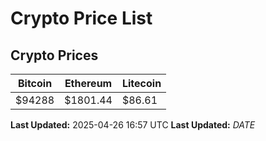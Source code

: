 # Crypto Price List

## Crypto Prices
| Bitcoin | Ethereum | Litecoin |
| ------- | -------- | -------- |
| $94288 | $1801.44 | $86.61 |
**Last Updated:** 2025-04-26 16:57 UTC
**Last Updated:** $DATE$
